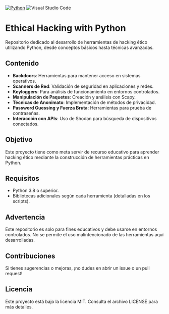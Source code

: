 [![Python](https://img.shields.io/badge/Python-3776AB?style=for-the-badge&logo=python&logoColor=white)](https://www.python.org/)
![Visual Studio Code](https://img.shields.io/badge/Visual%20Studio%20Code-0078d7.svg?style=for-the-badge&logo=visual-studio-code&logoColor=white)

# Ethical Hacking with Python  

Repositorio dedicado al desarrollo de herramientas de hacking ético utilizando Python, desde conceptos básicos hasta técnicas avanzadas.  

## Contenido  
- **Backdoors**: Herramientas para mantener acceso en sistemas operativos.  
- **Scanners de Red**: Validación de seguridad en aplicaciones y redes.  
- **Keyloggers**: Para análisis de funcionamiento en entornos controlados.  
- **Manipulación de Paquetes**: Creación y análisis con Scapy.  
- **Técnicas de Anonimato**: Implementación de métodos de privacidad.  
- **Password Guessing y Fuerza Bruta**: Herramientas para prueba de contraseñas.  
- **Interacción con APIs**: Uso de Shodan para búsqueda de dispositivos conectados.  

## Objetivo  
Este proyecto tiene como meta servir de recurso educativo para aprender hacking ético mediante la construcción de herramientas prácticas en Python.  

## Requisitos  
- Python 3.8 o superior.  
- Bibliotecas adicionales según cada herramienta (detalladas en los scripts).  

## Advertencia
Este repositorio es solo para fines educativos y debe usarse en entornos controlados. No se permite el uso malintencionado de las herramientas aquí desarrolladas.

## Contribuciones
Si tienes sugerencias o mejoras, ¡no dudes en abrir un issue o un pull request!

## Licencia
Este proyecto está bajo la licencia MIT. Consulta el archivo LICENSE para más detalles.

